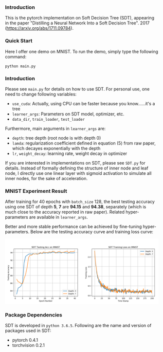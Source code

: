 ### Introduction 
This is the pytorch implementation on Soft Decision Tree (SDT), appearing in the paper "Distilling a Neural Network Into a Soft Decision Tree". 2017 (https://arxiv.org/abs/1711.09784).

### Quick Start 
Here I offer one demo on MNIST. To run the demo, simply type the following command:
``` 
python main.py 
``` 

### Introduction
Please see `main.py` for details on how to use SDT. For personal use, one need to change following variables:

- `use_cuda`: Actually, using CPU can be faster because you know......it's a tree
- `learner_args`: Parameters on SDT model, optimizer, etc.
- `data_dir`, `train_loader`, `test_loader`

Furthermore, main arguments in `learner_args` are:

- `depth`: tree depth (root node is with depth 0)
- `lamda`: regularization coefficient defined in equation (5) from raw paper, which decayes exponentially with the depth
- `lr`, `weight_decay`: learning rate, weight decay in optimizer

If you are interested in implementations on SDT, please see `SDT.py` for details. Instead of formally defining the structure of inner node and leaf node, I directly use one linear layer with sigmoid activation to simulate all inner nodes, for the sake of acceleration.

### MNIST Experiment Result
After training for 40 epochs with `batch_size` 128, the best testing accuracy using one SDT of depth **5**, **7** are **94.15** and **94.38**, separately (which is much close to the accuracy reported in raw paper). Related hyper-parameters are available in `learner_args`.

Better and more stable performance can be achieved by fine-tuning hyper-parameters. Below are the testing accuracy curve and training loss curve:

![MNIST Experiment Result](./mnist_experiment.png)

### Package Dependencies
SDT is developed in `python 3.6.5`. Following are the name and version of packages used in SDT: 

 - pytorch 0.4.1
 - torchvision 0.2.1
